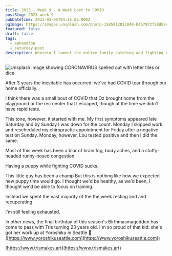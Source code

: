 ```yaml
---
title: 2023 - Week 9 - A Week Lost to COVID
postSlug: 2023-week-9
pubDatetime: 2023-03-05T04:15:08.000Z
ogImage: https://images.unsplash.com/photo-1585912812840-b457972f28d0?crop=entropy&cs=tinysrgb&fit=max&fm=jpg&ixid=MnwxMTc3M3wwfDF8c2VhcmNofDd8fENvdmlkfGVufDB8fHx8MTY3Nzk4OTY1NA&ixlib=rb-4.0.3&q=80&w=2000
featured: false
draft: false
tags:
  - ephandlou
  - saturday-post
description: Wherein I lament the entire family catching and fighting COVID while trying to raise puppy, also we celebrate Tris' 23rd birthday and her artwork being displayed at Yoroshiku in Wollingford, Seattle, WA
---
```


![Unsplash image showing CORONAVIRUS spelled out with letter tiles or dice](https://images.unsplash.com/photo-1585912812840-b457972f28d0?crop=entropy&cs=tinysrgb&fit=max&fm=jpg&ixid=MnwxMTc3M3wwfDF8c2VhcmNofDd8fENvdmlkfGVufDB8fHx8MTY3Nzk4OTY1NA&ixlib=rb-4.0.3&q=80&w=2000)

After 3 years the inevitable has occurred: we've had COVID tear through our home officially.

I think there was a small bout of COVID that Oz brought home from the playground or the rec center that I escaped, though at the time we didn't have rapid tests.

This tone, however, it started with me. My first symptoms appeared late Saturday and by Sunday I was down for the count. Monday I skipped work and rescheduled my chiropractic appointment for Friday after a negative test on Sunday. Monday, however, Lou tested positive and then I did the same.

Most of this week has been a blur of brain fog, body aches, and a stuffy-headed runny-nosed congestion.

Having a puppy while fighting COVID sucks.

This little guy has been a champ But this is nothing like how we expected new puppy time would go. I thought we'd be healthy, as we'd been, I thought we'd be able to focus on training.

Instead we spent the vast majority of the the week resting and and recuperating.

I'm still feeling exhausted.

In other news, the final birthday of this season's Birthmasmageddon has come to pass with Tris turning 23 years old. I'm so proud of that kid: she's got her work up at Yoroshiku in Seattle 🤩([https://www.yoroshikuseattle.com](https://www.yoroshikuseattle.com))

[https://www.trismakes.art](https://www.trismakes.art)
